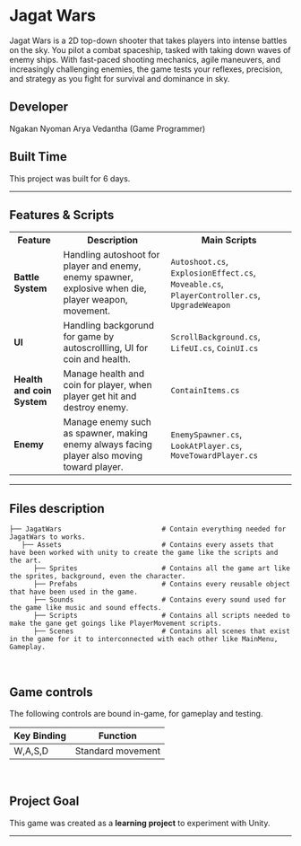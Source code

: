 # Jagat Wars

Jagat Wars is a 2D top-down shooter that takes players into intense battles on the sky. You pilot a combat spaceship, tasked with taking down waves of enemy ships. With fast-paced shooting mechanics, agile maneuvers, and increasingly challenging enemies, the game tests your reflexes, precision, and strategy as you fight for survival and dominance in sky.

## Developer
Ngakan Nyoman Arya Vedantha (Game Programmer)
<br>

## Built Time
This project was built for 6 days.
<br>

---

## Features & Scripts 

<table>
  <tr>
    <th>Feature</th>
    <th>Description</th>
    <th>Main Scripts</th>
  </tr>
  <tr>
    <td><b>Battle System</b></td>
    <td>Handling autoshoot for player and enemy, enemy spawner, explosive when die, player weapon, movement.</td>
    <td><code>Autoshoot.cs</code>, <code>ExplosionEffect.cs</code>, <code>Moveable.cs</code>, <code>PlayerController.cs</code>, <code>UpgradeWeapon</code></td>
  </tr>
  <tr>
    <td><b>UI</b></td>
    <td>Handling backgorund for game by autoscrollling, UI for coin and health.</td>
    <td><code>ScrollBackground.cs</code>, <code>LifeUI.cs</code>, <code>CoinUI.cs</code></td>
  </tr>
  <tr>
    <td><b>Health and coin System</b></td>
    <td>Manage health and coin for player, when player get hit and destroy enemy.</td>
    <td><code>ContainItems.cs</code></td>
  </tr>
  <tr>
    <td><b>Enemy</b></td>
    <td>Manage enemy such as spawner, making enemy always facing player also moving toward player.</td>
    <td><code>EnemySpawner.cs</code>, <code>LookAtPlayer.cs</code>, <code>MoveTowardPlayer.cs</code></td>
  </tr>
</table>

---

## Files description

```
├── JagatWars                         # Contain everything needed for JagatWars to works.
   ├── Assets                         # Contains every assets that have been worked with unity to create the game like the scripts and the art.
      ├── Sprites                     # Contains all the game art like the sprites, background, even the character.
      ├── Prefabs                     # Contains every reusable object that have been used in the game.
      ├── Sounds                      # Contains every sound used for the game like music and sound effects.
      ├── Scripts                     # Contains all scripts needed to make the gane get goings like PlayerMovement scripts.
      ├── Scenes                      # Contains all scenes that exist in the game for it to interconnected with each other like MainMenu, Gameplay.
```
<br>

## Game controls

The following controls are bound in-game, for gameplay and testing.

| Key Binding       | Function          |
| ----------------- | ----------------- |
| W,A,S,D           | Standard movement |

<br>


## Project Goal

This game was created as a **learning project** to experiment with Unity.

---
